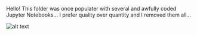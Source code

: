 Hello! This folder was once populater with several and awfully coded Jupyter Notebooks... 
I prefer quality over quantity and I removed them all...

![alt text](https://github.com/AlessandroMondin/Sklearn_Projects/blob/main/sklearn.png)
